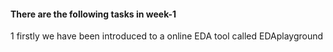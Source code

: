 #### There are the following tasks in week-1

1 firstly we have been introduced to a online EDA tool called EDAplayground

